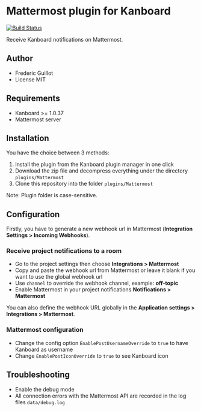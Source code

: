 Mattermost plugin for Kanboard
==============================

[![Build Status](https://travis-ci.org/kanboard/plugin-mattermost.svg?branch=master)](https://travis-ci.org/kanboard/plugin-mattermost)

Receive Kanboard notifications on Mattermost.

Author
------

- Frederic Guillot
- License MIT

Requirements
------------

- Kanboard >= 1.0.37
- Mattermost server

Installation
------------

You have the choice between 3 methods:

1. Install the plugin from the Kanboard plugin manager in one click
2. Download the zip file and decompress everything under the directory `plugins/Mattermost`
3. Clone this repository into the folder `plugins/Mattermost`

Note: Plugin folder is case-sensitive.

Configuration
-------------

Firstly, you have to generate a new webhook url in Mattermost (**Integration Settings > Incoming Webhooks**).

### Receive project notifications to a room

- Go to the project settings then choose **Integrations > Mattermost**
- Copy and paste the webhook url from Mattermost or leave it blank if you want to use the global webhook url
- Use `channel` to override the webhook channel, example: **off-topic**
- Enable Mattermost in your project notifications **Notifications > Mattermost**

You can also define the webhook URL globally in the **Application settings > Integrations > Mattermost**.

### Mattermost configuration

- Change the config option `EnablePostUsernameOverride` to `true` to have Kanboard as username
- Change `EnablePostIconOverride` to `true` to see Kanboard icon

## Troubleshooting

- Enable the debug mode
- All connection errors with the Mattermost API are recorded in the log files `data/debug.log`
